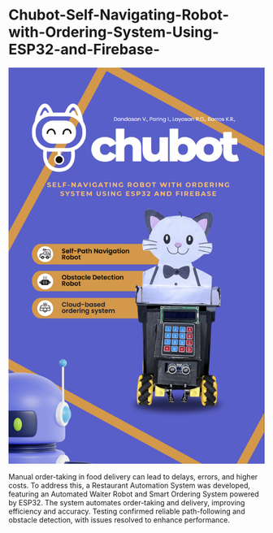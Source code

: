 # Chubot-Self-Navigating-Robot-with-Ordering-System-Using-ESP32-and-Firebase-


![Demo](./Screenshot%202024-08-04%20120933.png)


Manual order-taking in food delivery can lead to delays, errors, and higher costs. To address this, a Restaurant Automation System was developed, featuring an Automated Waiter Robot and Smart Ordering System powered by ESP32. The system automates order-taking and delivery, improving efficiency and accuracy. Testing confirmed reliable path-following and obstacle detection, with issues resolved to enhance performance.
